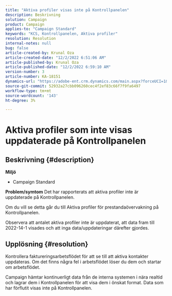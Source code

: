 ```yaml
---
title: "Aktiva profiler visas inte på Kontrollpanelen"
description: Beskrivning
solution: Campaign
product: Campaign
applies-to: "Campaign Standard"
keywords: "KCS, Kontrollpanelen, Aktiva profiler"
resolution: Resolution
internal-notes: null
bug: false
article-created-by: Krunal Oza
article-created-date: "12/2/2022 6:51:06 AM"
article-published-by: Krunal Oza
article-published-date: "12/2/2022 6:59:10 AM"
version-number: 3
article-number: KA-18151
dynamics-url: "https://adobe-ent.crm.dynamics.com/main.aspx?forceUCI=1&pagetype=entityrecord&etn=knowledgearticle&id=fe498aaf-0d72-ed11-9561-6045bd006c82"
source-git-commit: 52932a27cbb096260cec4f2ef83c66f7f9fa6497
workflow-type: tm+mt
source-wordcount: '143'
ht-degree: 3%

---
```


# Aktiva profiler som inte visas uppdaterade på Kontrollpanelen

## Beskrivning {#description}

<b>Miljö</b>
- Campaign Standard



<b>Problem/symtom</b>
Det har rapporterats att aktiva profiler inte är uppdaterade på Kontrollpanelen.

Om du vill se detta går du till Aktiva profiler för prestandaövervakning på Kontrollpanelen.

Observera att antalet aktiva profiler inte är uppdaterat, att data fram till 2022-14-1 visades och att inga data/uppdateringar därefter gjordes.


## Upplösning {#resolution}


Kontrollera faktureringsarbetsflödet för att se till att aktiva kontakter uppdateras. Om det finns några fel i arbetsflödet löser du dem och startar om arbetsflödet.

Campaign hämtar kontinuerligt data från de interna systemen i nära realtid och lagrar dem i Kontrollpanelen för att visa dem i önskat format. Data som har förflutit visas inte på Kontrollpanelen.




